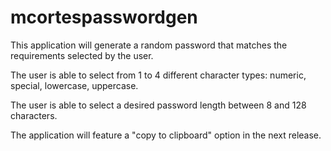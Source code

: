 # mcortespasswordgen

This application will generate a random password that matches the requirements selected by the user.

The user is able to select from 1 to 4 different character types: numeric, special, lowercase, uppercase.

The user is able to select a desired password length between 8 and 128 characters.

The application will feature a "copy to clipboard" option in the next release.
